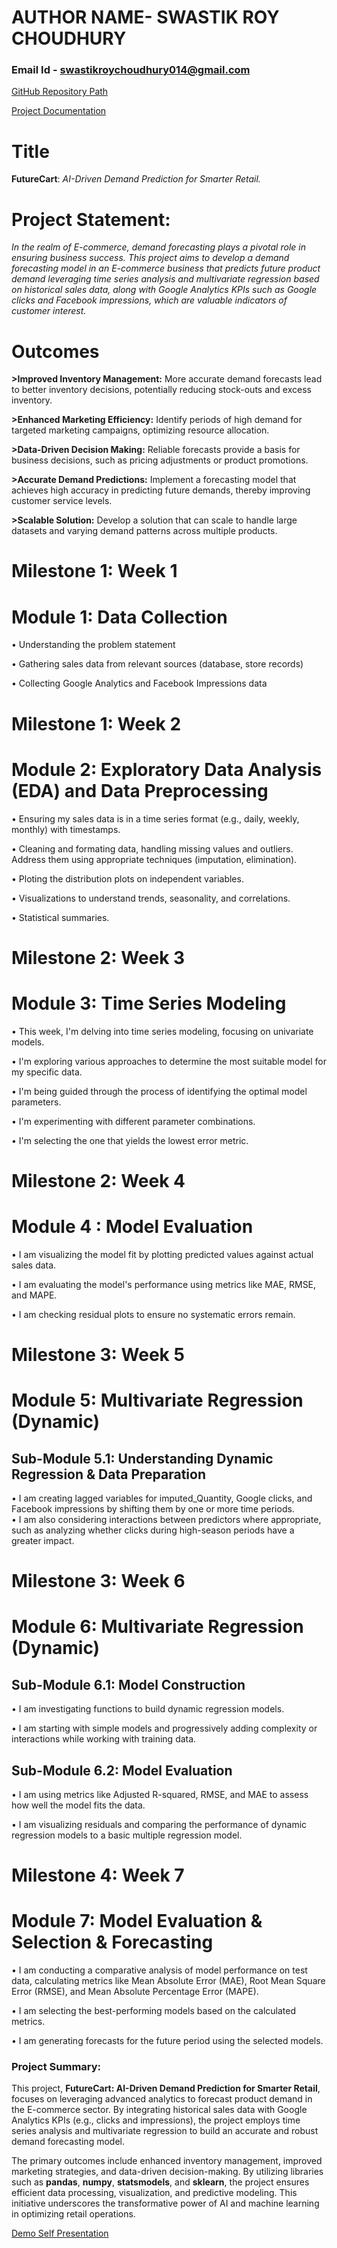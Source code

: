 # **AUTHOR NAME**- SWASTIK ROY CHOUDHURY

### **Email Id** - swastikroychoudhury014@gmail.com

[GitHub Repository Path](https://github.com/springboardmentor436z/FutureCart--AI-Driven-Demand-Prediction/tree/main/Swastik%20Roy%20Choudhury)

[Project Documentation](https://drive.google.com/file/d/1gx50Hb4h7ZcD1gINm6IymLwLnYH8XbFS/view?usp=sharing)


# **Title**
**FutureCart**: *AI-Driven Demand Prediction for Smarter Retail.*

# **Project Statement:**
*In the realm of E-commerce, demand forecasting plays a pivotal role in ensuring business success. This project aims to develop a demand forecasting model in an E-commerce business that predicts future product demand leveraging time series analysis and multivariate regression based on historical sales data, along with Google Analytics KPIs such as Google clicks and Facebook impressions, which are valuable indicators of customer interest.*

# **Outcomes**

**>Improved Inventory Management:** More accurate demand forecasts lead to better inventory decisions, potentially reducing stock-outs and excess inventory.

**>Enhanced Marketing Efficiency:** Identify periods of high demand for targeted marketing campaigns, optimizing resource allocation.

**>Data-Driven Decision Making:** Reliable forecasts provide a basis for business decisions, such as pricing adjustments or product promotions.

**>Accurate Demand Predictions:** Implement a forecasting model that achieves high accuracy in predicting future demands, thereby improving customer service levels.

**>Scalable Solution:** Develop a solution that can scale to handle large datasets and varying demand patterns across multiple products.

# **Milestone 1: Week 1**
# Module 1: Data Collection
• Understanding the problem statement 

• Gathering sales data from relevant sources (database, store records) 

• Collecting Google Analytics and Facebook Impressions data


# **Milestone 1: Week 2**
# Module 2: Exploratory Data Analysis (EDA) and Data Preprocessing

• Ensuring my sales data is in a time series format (e.g., daily, weekly, monthly) with timestamps.

• Cleaning and formating data, handling missing values and outliers. Address them using appropriate techniques (imputation, elimination).

• Ploting the distribution plots on independent variables.

• Visualizations to understand trends, seasonality, and correlations.

• Statistical summaries.

# **Milestone 2: Week 3**
# Module 3: Time Series Modeling

• This week, I'm delving into time series modeling, focusing on univariate models.

• I'm exploring various approaches to determine the most suitable model for my specific data.

• I'm being guided through the process of identifying the optimal model parameters.

• I'm experimenting with different parameter combinations.

• I'm selecting the one that yields the lowest error metric.


# **Milestone 2: Week 4**
# Module 4 : Model Evaluation

• I am visualizing the model fit by plotting predicted values against actual sales data.

• I am evaluating the model's performance using metrics like MAE, RMSE, and MAPE.

• I am checking residual plots to ensure no systematic errors remain.

# **Milestone 3: Week 5**
# Module 5: Multivariate Regression (Dynamic) 
## **Sub-Module 5.1: Understanding Dynamic Regression & Data Preparation**  
• I am creating lagged variables for imputed_Quantity, Google clicks, and Facebook impressions by shifting them by one or more time periods.  
• I am also considering interactions between predictors where appropriate, such as analyzing whether clicks during high-season periods have a greater impact.  

# **Milestone 3: Week 6**
# Module 6: Multivariate Regression (Dynamic)  
## **Sub-Module 6.1: Model Construction**  

• I am investigating functions to build dynamic regression models.  

• I am starting with simple models and progressively adding complexity or interactions while working with training data.  

## **Sub-Module 6.2: Model Evaluation**  

• I am using metrics like Adjusted R-squared, RMSE, and MAE to assess how well the model fits the data.  

• I am visualizing residuals and comparing the performance of dynamic regression models to a basic multiple regression model.  

# **Milestone 4: Week 7**
# Module 7: Model Evaluation & Selection & Forecasting

• I am conducting a comparative analysis of model performance on test data, calculating metrics like Mean Absolute Error (MAE), Root Mean Square Error (RMSE), and Mean Absolute Percentage Error (MAPE).

• I am selecting the best-performing models based on the calculated metrics.

• I am generating forecasts for the future period using the selected models.


### Project Summary:  
This project, **FutureCart: AI-Driven Demand Prediction for Smarter Retail**, focuses on leveraging advanced analytics to forecast product demand in the E-commerce sector. By integrating historical sales data with Google Analytics KPIs (e.g., clicks and impressions), the project employs time series analysis and multivariate regression to build an accurate and robust demand forecasting model.

The primary outcomes include enhanced inventory management, improved marketing strategies, and data-driven decision-making. By utilizing libraries such as **pandas**, **numpy**, **statsmodels**, and **sklearn**, the project ensures efficient data processing, visualization, and predictive modeling. This initiative underscores the transformative power of AI and machine learning in optimizing retail operations.

[Demo Self Presentation](https://drive.google.com/file/d/1ReAPNKHKNd4bI2Z6H_MKOn2xDPrhk93K/view?usp=sharing)







